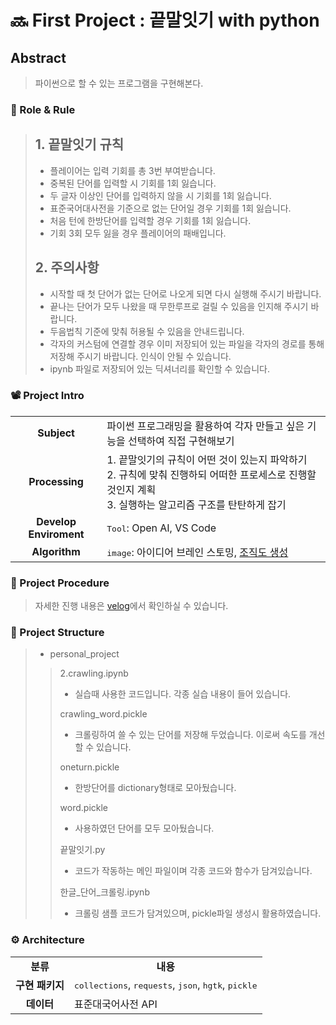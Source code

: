 # 🔜 First Project : 끝말잇기 with python

## Abstract
> 파이썬으로 할 수 있는 프로그램을 구현해본다.

<h3> 🛑 Role & Rule </h3>

> ## 1. 끝말잇기 규칙
> - 플레이어는 입력 기회를 총 3번 부여받습니다.
> - 중복된 단어를 입력할 시 기회를 1회 잃습니다.
> - 두 글자 이상인 단어를 입력하지 않을 시 기회를 1회 잃습니다.
> - 표준국어대사전을 기준으로 없는 단어일 경우 기회를 1회 잃습니다.
> - 처음 턴에 한방단어를 입력할 경우 기회를 1회 잃습니다.
> - 기회 3회 모두 잃을 경우 플레이어의 패배입니다.
>
>
> ## 2. 주의사항
> - 시작할 때 첫 단어가 없는 단어로 나오게 되면 다시 실행해 주시기 바랍니다.
> - 끝나는 단어가 모두 나왔을 때 무한루프로 걸릴 수 있음을 인지해 주시기 바랍니다.
> - 두음법칙 기준에 맞춰 허용될 수 있음을 안내드립니다.
> - 각자의 커스텀에 연결할 경우 이미 저장되어 있는 파일을 각자의 경로를 통해 저장해 주시기 바랍니다. 인식이 안될 수 있습니다.
> - ipynb 파일로 저장되어 있는 딕셔너리를 확인할 수 있습니다. 

<h3> 📽️ Project Intro </h3>

<table>
  <tr>
    <td> <div align=center> <b> Subject </b> </div> </td>
    <td> 파이썬 프로그래밍을 활용하여 각자 만들고 싶은 기능을 선택하여 직접 구현해보기 </td>
  </tr>
  <tr>
    <td> <div align=center> <b> Processing </b> </div> </td>
    <td> 1. 끝말잇기의 규칙이 어떤 것이 있는지 파악하기 </br>
         2. 규칙에 맞춰 진행하되 어떠한 프로세스로 진행할 것인지 계획 </br>
         3. 실행하는 알고리즘 구조를 탄탄하게 잡기
  </td>
  </tr>
  <tr>
    <td> <div align=center> <b> Develop Enviroment </b> </div> </td>
    <td> <tt>Tool</tt>: Open AI, VS Code</td>
  </tr>
  <tr>
    <td> <div align=center> <b> Algorithm </b> </div> </td>
    <td> <tt>image</tt>: 아이디어 브레인 스토밍, <a href="https://boardmix.com/"> 조직도 생성 </a> </td>
  </tr>
</table>

<h3> 📆 Project Procedure </h3>

>  자세한 진행 내용은 [velog](https://velog.io/@wise_head/첫번째-프로젝트-끝말잇기)에서 확인하실 수 있습니다.

<h3> 📂 Project Structure </h3>

> - personal_project
>> 2.crawling.ipynb
>> - 실습때 사용한 코드입니다. 각종 실습 내용이 들어 있습니다.
>>
>> crawling_word.pickle
>> - 크롤링하여 쓸 수 있는 단어를 저장해 두었습니다. 이로써 속도를 개선할 수 있습니다.
>>
>> oneturn.pickle
>> - 한방단어를 dictionary형태로 모아뒀습니다.
>>
>> word.pickle
>> - 사용하였던 단어를 모두 모아뒀습니다.
>>
>> 끝말잇기.py
>> - 코드가 작동하는 메인 파일이며 각종 코드와 함수가 담겨있습니다.
>>
>> 한글_단어_크롤링.ipynb
>> - 크롤링 샘플 코드가 담겨있으며, pickle파일 생성시 활용하였습니다.

<h3> ⚙️ Architecture </h3>
<table>
  <tr>
    <td> <div align=center> <b> 분류 </b> </div> </td>
    <td> <div align=center> <b> 내용 </b> </div> </td>
  </tr>
  <tr>
    <td> <div align=center> <b> 구현 패키지 </b> </div> </td>
    <td> <tt>collections</tt>, <tt>requests</tt>, <tt>json</tt>, <tt>hgtk</tt>, <tt>pickle</tt> </td>
  </tr>
  <tr>
    <td> <div align=center> <b> 데이터 </b> </div> </td>
    <td> 표준대국어사전 API </td>
  </tr>
</table>

